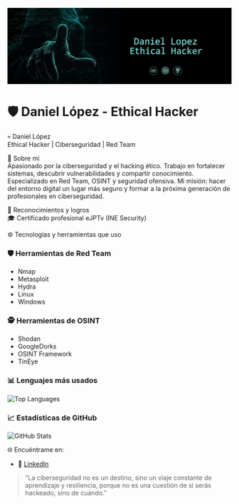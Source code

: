 <p align="center">
  <img src="https://github.com/daniellopezciber/daniellopezciber/blob/main/bannergit.png?raw=true" alt="Banner Daniel López" />
</p>

# 🛡️ Daniel López - Ethical Hacker

💀 Daniel López  
Ethical Hacker | Ciberseguridad | Red Team

🧠 Sobre mí  
Apasionado por la ciberseguridad y el hacking ético. Trabajo en fortalecer sistemas, descubrir vulnerabilidades y compartir conocimiento. Especializado en Red Team, OSINT y seguridad ofensiva. Mi misión: hacer del entorno digital un lugar más seguro y formar a la próxima generación de profesionales en ciberseguridad.

🥇 Reconocimientos y logros  
🎓 Certificado profesional eJPTv (INE Security)

⚙️ Tecnologías y herramientas que uso

### 🛡️ Herramientas de Red Team
- Nmap  
- Metasploit  
- Hydra  
- Linux  
- Windows

### 🕵️ Herramientas de OSINT
- Shodan  
- GoogleDorks  
- OSINT Framework  
- TinEye

### 📊 Lenguajes más usados
![Top Languages](https://github-readme-stats.vercel.app/api/top-langs/?username=daniel-lopez&layout=compact&theme=dark)

### 📈 Estadísticas de GitHub
![GitHub Stats](https://github-readme-stats.vercel.app/api?username=daniel-lopez&show_icons=true&theme=dark&hide=prs)

🌐 Encuéntrame en:
- 💼 [LinkedIn](https://www.linkedin.com/in/daniel-lopez--garcia/)

> "La ciberseguridad no es un destino, sino un viaje constante de aprendizaje y resiliencia, porque no es una cuestión de si serás hackeado, sino de cuándo."
